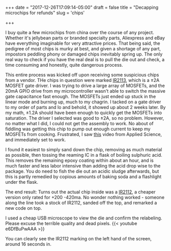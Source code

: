 +++
date = "2017-12-26T17:09:14-05:00"
draft = false
title = "Decapping microchips for refunds"
slug = 'chips'

+++

I buy quite a few microchips from china over the course of any project. Whether it's jellybean parts or branded specialty parts, Aliexpress and eBay have everything imaginable for very attractive prices. That being said, the pedigree of most chips is murky at best, and given a shortage of any part, impostors peddling phony or damaged chips inevitably spring up. The only real way to check if you have the real deal is to pull the die out and check, a time consuming and honestly, quite dangerous process. 

This entire process was kicked off upon receiving some suspicious chips from a vendor. THe chips in question were marked [IR2113](https://www.infineon.com/dgdl/ir2110.pdf?fileId=5546d462533600a4015355c80333167e), which is a ±2A MOSFET gate driver. I was trying to drive a large array of MOSFETs, and the 20mA GPIO drive from my microcontroller wasn't able to switch the massive gate capacitance fast enough. The MOSFETs just ended up stuck in the linear mode and burning up, much to my chagrin. I tacked on a gate driver to my order of parts and lo and behold, it showed up about 2 weeks later. By my math, ±1.2A should have been enough to quickly get the MOSFETs into saturation. The driver I selected was good to ±2A, so no problem. However, no matter what I did, I could not get the assembly to work. No about of fiddling was getting this chip to pump out enough current to keep my MOSFETs from cooking. Frustrated, I saw [this](https://www.youtube.com/watch?v=mT1FStxAVz4) video from Applied Science, and immediately set to work. 

I found it easiest to simply sand down the chip, removing as much material as possible, then tossing the reaming IC in a flask of boiling sulphuric acid. This removes the remaining epoxy coating within about an hour, and is much faster and less labor intensive than adding the acid drop wise to the package. You do need to fish the die out an acidic sludge afterwards, but this is partly remedied by copious amounts of baking soda and a flashlight under the flask.

The end result: Turns out the actual chip inside was a [IR2112](https://www.infineon.com/dgdl/ir2112.pdf?fileId=5546d462533600a4015355c81cb71685), a cheaper version only rated for +200 -420ma. No wonder nothing worked - someone along the line took a stock of IR2112, sanded off the top, and remarked a new code on top.

I used a cheap USB microscope to view the die and confirm the relabeling. Please excuse the terrible quality and dead pixels.
{{< youtube e6DfBuPwAAA >}}

You can clearly see the IR2112 marking on the left hand of the screen, around 16 seconds in.
